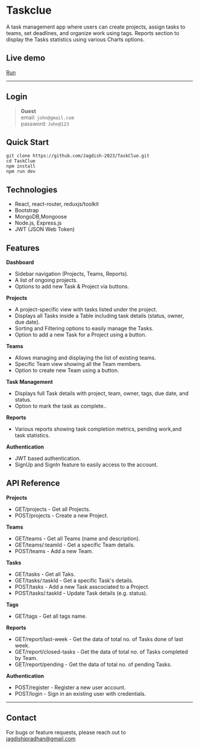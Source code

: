 # Taskclue

A task management app where users can create projects, assign tasks to teams, set deadlines, and organize work using tags. Reports section to display the Tasks statistics using various Charts options.

## Live demo
[Run](https://taskclue.vercel.app)

---

## Login
> **Guest** <br>
> email: `john@gmail.com` <br>
> password: `John@123`

## Quick Start
```
git clone https://github.com/Jagdish-2023/TaskClue.git
cd TaskClue
npm install
npm run dev
```

## Technologies
- React, react-router, reduxjs/toolkit
- Bootstrap
- MongoDB,Mongoose
- Node.js, Express.js
- JWT (JSON Web Token)

## Features
**Dashboard**
- Sidebar navigation (Projects, Teams, Reports).
- A list of ongoing projects.
- Options to add new Task & Project via buttons.

**Projects**
- A project-specific view with tasks listed under the project.
- Displays all Tasks inside a Table including task details (status, owner, due date).
- Sorting and Filtering options to easily manage the Tasks.
- Option to add a new Task for a Project using a button.

**Teams**
- Allows managing and displaying the list of existing teams.
- Specific Team view showing all the Team members.
- Option to create new Team using a button.

**Task Management**
- Displays full Task details with project, team, owner, tags, due date, and status.
- Option to mark the task as complete..

**Reports**
- Various reports showing task completion metrics, pending work,and task statistics.

**Authentication**
- JWT based authentication.
- SignUp and SignIn feature to easily access to the account.

## API Reference
**Projects**
- GET/projects - Get all Projects.
- POST/projects - Create a new Project.

**Teams**
- GET/teams - Get all Teams (name and description).
- GET/teams/:teamId - Get a specific Team details.
- POST/teams - Add a new Team.

**Tasks**
- GET/tasks - Get all Taks.
- GET/tasks/:taskId - Get a specific Task's details.
- POST/tasks - Add a new Task asscociated to a Project.
- POST/tasks/:taskId - Update Task details (e.g. status).

**Tags**
- GET/tags - Get all tags name.

**Reports**
- GET/report/last-week - Get the data of total no. of Tasks done of last week.
- GET/report/closed-tasks - Get the data of total no. of Tasks completed by Team.
- GET/report/pending - Get the data of total no. of pending Tasks.

**Authentication**
- POST/register - Register a new user account.
- POST/login - Sign in an existing user with credentials.

---
## Contact
For bugs or feature requests, please reach out to jagdishjpradhan@gmail.com 

